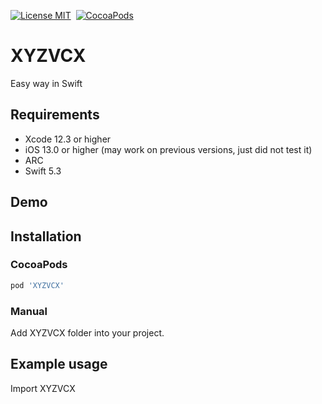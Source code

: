 [![License MIT](https://img.shields.io/badge/license-MIT-green.svg?style=flat)](https://github.com/cywd/FitRefresh/blob/master/LICENSE) 
[![CocoaPods](http://img.shields.io/cocoapods/v/SoHow.svg?style=flat)](http://cocoapods.org/?q=SoHow)




# XYZVCX
Easy way in Swift



## Requirements
* Xcode 12.3 or higher
* iOS 13.0 or higher (may work on previous versions, just did not test it)
* ARC
* Swift 5.3

## Demo



## Installation

### CocoaPods

``` ruby
pod 'XYZVCX'
```

### Manual

Add XYZVCX folder into your project.

## Example usage
Import XYZVCX
